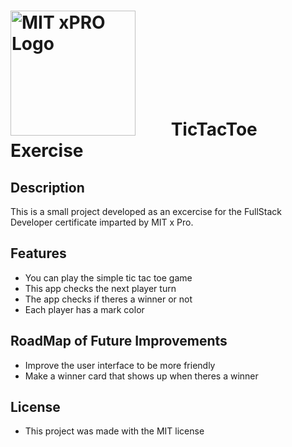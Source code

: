 # <img src="https://globalalumni.xpro.mit.edu/wp-content/uploads/2020/03/main-nav-logo.png" alt="MIT xPRO Logo" style="float: center; margin-right: 50px;" width="200"/>  TicTacToe Exercise

## Description 

This is a small project developed as an excercise for the FullStack Developer certificate imparted by MIT x Pro.

## Features 

* You can play the simple tic tac toe game
* This app checks the next player turn 
* The app checks if theres a winner or not
* Each player has a mark color 

## RoadMap of Future Improvements

* Improve the user interface to be more friendly
* Make a winner card that shows up when theres a winner 


## License

- This project was made with the MIT license
